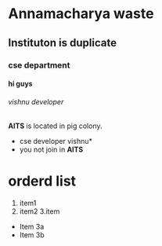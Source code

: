 # Annamacharya waste
## Instituton is duplicate
### cse department
#### hi guys
###### vishnu developer
 **AITS** is located in pig colony.
 * cse developer vishnu*
 * you not join in **AITS**
# orderd list
1. item1
2. item2
3.item
  * Item 3a
  * Item 3b
